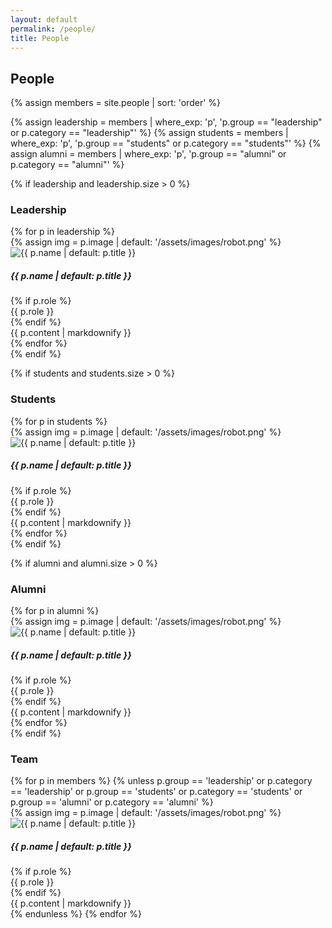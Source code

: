 ```yaml
---
layout: default
permalink: /people/
title: People
---
```


<div class="col-12 col-lg-10">
  <h2>People</h2>
  {% assign members = site.people | sort: 'order' %}

  {% assign leadership = members | where_exp: 'p', 'p.group == "leadership" or p.category == "leadership"' %}
  {% assign students = members | where_exp: 'p', 'p.group == "students" or p.category == "students"' %}
  {% assign alumni = members | where_exp: 'p', 'p.group == "alumni" or p.category == "alumni"' %}

  {% if leadership and leadership.size > 0 %}
    <h3 class="mt-4">Leadership</h3>
    <div class="row g-4">
      {% for p in leadership %}
        <div class="col-12 col-sm-6 col-md-4 col-lg-3">
          <div class="card h-100">
            {% assign img = p.image | default: '/assets/images/robot.png' %}
            <img class="card-img-top" src="{{ img | relative_url }}" alt="{{ p.name | default: p.title }}" />
            <div class="card-body">
              <h5 class="card-title mb-1">{{ p.name | default: p.title }}</h5>
              {% if p.role %}<div class="text-muted small mb-2">{{ p.role }}</div>{% endif %}
              <div class="card-text">{{ p.content | markdownify }}</div>
            </div>
          </div>
        </div>
      {% endfor %}
    </div>
  {% endif %}

  {% if students and students.size > 0 %}
    <h3 class="mt-4">Students</h3>
    <div class="row g-4">
      {% for p in students %}
        <div class="col-12 col-sm-6 col-md-4 col-lg-3">
          <div class="card h-100">
            {% assign img = p.image | default: '/assets/images/robot.png' %}
            <img class="card-img-top" src="{{ img | relative_url }}" alt="{{ p.name | default: p.title }}" />
            <div class="card-body">
              <h5 class="card-title mb-1">{{ p.name | default: p.title }}</h5>
              {% if p.role %}<div class="text-muted small mb-2">{{ p.role }}</div>{% endif %}
              <div class="card-text">{{ p.content | markdownify }}</div>
            </div>
          </div>
        </div>
      {% endfor %}
    </div>
  {% endif %}

  {% if alumni and alumni.size > 0 %}
    <h3 class="mt-4">Alumni</h3>
    <div class="row g-4">
      {% for p in alumni %}
        <div class="col-12 col-sm-6 col-md-4 col-lg-3">
          <div class="card h-100">
            {% assign img = p.image | default: '/assets/images/robot.png' %}
            <img class="card-img-top" src="{{ img | relative_url }}" alt="{{ p.name | default: p.title }}" />
            <div class="card-body">
              <h5 class="card-title mb-1">{{ p.name | default: p.title }}</h5>
              {% if p.role %}<div class="text-muted small mb-2">{{ p.role }}</div>{% endif %}
              <div class="card-text">{{ p.content | markdownify }}</div>
            </div>
          </div>
        </div>
      {% endfor %}
    </div>
  {% endif %}

  <h3 class="mt-4">Team</h3>
  <div class="row g-4">
    {% for p in members %}
      {% unless p.group == 'leadership' or p.category == 'leadership' or p.group == 'students' or p.category == 'students' or p.group == 'alumni' or p.category == 'alumni' %}
        <div class="col-12 col-sm-6 col-md-4 col-lg-3">
          <div class="card h-100">
            {% assign img = p.image | default: '/assets/images/robot.png' %}
            <img class="card-img-top" src="{{ img | relative_url }}" alt="{{ p.name | default: p.title }}" />
            <div class="card-body">
              <h5 class="card-title mb-1">{{ p.name | default: p.title }}</h5>
              {% if p.role %}<div class="text-muted small mb-2">{{ p.role }}</div>{% endif %}
              <div class="card-text">{{ p.content | markdownify }}</div>
            </div>
          </div>
        </div>
      {% endunless %}
    {% endfor %}
  </div>
</div>

